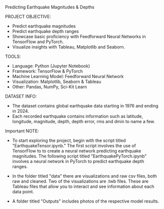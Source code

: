 Predicting Earthquake Magnitudes & Depths

PROJECT OBJECTIVE:

- Predict earthquake magnitudes
- Predict earthquake depth ranges
- Showcase basic proficiency with Feedforward Neural Networks in TensorFlow and PyTorch.
- Visualize insights with Tableau, Matplotlib and Seaborn.
  
TOOLS:
- Language: Python (Jupyter Notebook)
- Framework: TensorFlow & PyTorch
- Machine Learning Model: Feedforward Neural Network
- Visualization: Matplotlib, Seaborn & Tableau
- Other: Pandas, NumPy, Sci-Kit Learn

DATASET INFO:

- The dataset contains global earthquake data starting in 1976 and ending in 2024.
- Each recorded earthquake contains information such as latitude, longitude, magnitude, depth, depth error, rms and dmin to name a few.

Important NOTE: 

- To start exploring the project, begin with the script titled "EarthquakeTensor.ipynb." The first script involves the use of TensorFlow to 
to create a neural network predicting earthquake magnitudes. The following script titled "EarthquakePyTorch.ipynb" involves a neural network in PyTorch
to predict earthquake depth ranges. 

- In the folder titled "data" there are visualizations and raw csv files, both raw and cleaned. Two of the visualizations are .twb files. These are Tableau files that allow you to interact and see information about each data point. 

- A folder titled "Outputs" includes photos of the respective model results.
